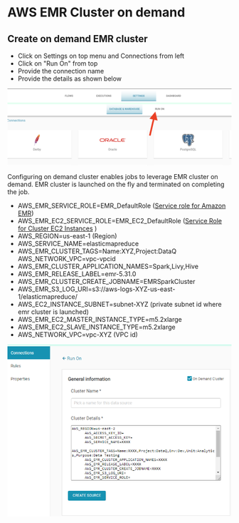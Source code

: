 # AWS EMR Cluster on demand

## Create on demand EMR cluster

* Click on Settings on top menu and Connections from left
* Click on "Run On" from top
* Provide the connection name
* Provide the details as shown below

![](../../../../.gitbook/assets/screen-shot-2021-04-21-at-9.23.17-pm.png)

Configuring on demand cluster enables jobs to leverage EMR cluster on demand. EMR cluster is launched on the fly and terminated on completing the job. 

* AWS\_EMR\_SERVICE\_ROLE=EMR\_DefaultRole  \([Service role for Amazon EMR](https://docs.aws.amazon.com/emr/latest/ManagementGuide/emr-iam-role.html)\)
* AWS\_EMR\_EC2\_SERVICE\_ROLE=EMR\_EC2\_DefaultRole  \([Service Role for Cluster EC2 Instances](https://docs.amazonaws.cn/en_us/emr/latest/ManagementGuide/emr-iam-role-for-ec2.html) \)
* AWS\_REGION=us-east-1 \(Region\) 
* AWS\_SERVICE\_NAME=elasticmapreduce 
* AWS\_EMR\_CLUSTER\_TAGS=Name:XYZ,Project:DataQ AWS\_NETWORK\_VPC=vpc-vpcid 
* AWS\_EMR\_CLUSTER\_APPLICATION\_NAMES=Spark,Livy,Hive
* AWS\_EMR\_RELEASE\_LABEL=emr-5.31.0
* AWS\_EMR\_CLUSTER\_CREATE\_JOBNAME=EMRSparkCluster 
* AWS\_EMR\_S3\_LOG\_URI=s3://aws-logs-XYZ-us-east-1/elasticmapreduce/
* AWS\_EC2\_INSTANCE\_SUBNET=subnet-XYZ \(private subnet id where emr cluster is launched\)
* AWS\_EMR\_EC2\_MASTER\_INSTANCE\_TYPE=m5.2xlarge
* AWS\_EMR\_EC2\_SLAVE\_INSTANCE\_TYPE=m5.2xlarge 
* AWS\_NETWORK\_VPC=vpc-XYZ \(VPC id\)





![Hadoop Configuration](../../../../.gitbook/assets/hadoop2.png)

